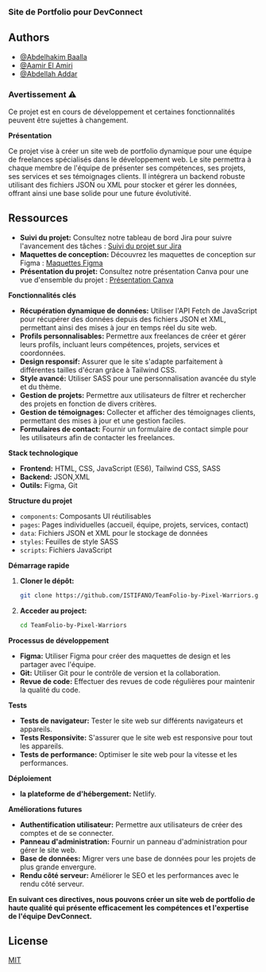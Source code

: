 
### **Site de Portfolio pour DevConnect**

## Authors

- [@Abdelhakim Baalla](https://github.com/Abdelha98kim)
- [@Aamir El Amiri](https://github.com/ISTIFANO)
- [@Abdellah Addar](https://github.com/abdell3)

### Avertissement ⚠️
Ce projet est en cours de développement et certaines fonctionnalités peuvent être sujettes à changement.

**Présentation**

Ce projet vise à créer un site web de portfolio dynamique pour une équipe de freelances spécialisés dans le développement web. Le site permettra à chaque membre de l'équipe de présenter ses compétences, ses projets, ses services et ses témoignages clients. Il intégrera un backend robuste utilisant des fichiers JSON ou XML pour stocker et gérer les données, offrant ainsi une base solide pour une future évolutivité.


## Ressources

* **Suivi du projet:** Consultez notre tableau de bord Jira pour suivre l'avancement des tâches : [Suivi du projet sur Jira](https://elamiriamir7.atlassian.net/jira/software/projects/TBPW/boards/4)
* **Maquettes de conception:** Découvrez les maquettes de conception sur Figma : [Maquettes Figma](https://www.figma.com/design/EdzYUR6wsw9q0ZSBe4fXMg/TeamFolio?node-id=0-1&node-type=canvas&t=gpZW44qgvGyaYz4v-0)
* **Présentation du projet:** Consultez notre présentation Canva pour une vue d'ensemble du projet : [Présentation Canva](https://www.canva.com/design/DAGUzH4ansM/5bqvx5Y4SNFmBTCm8Uovtw/edit)

**Fonctionnalités clés**

* **Récupération dynamique de données:** Utiliser l'API Fetch de JavaScript pour récupérer des données depuis des fichiers JSON et XML, permettant ainsi des mises à jour en temps réel du site web.
* **Profils personnalisables:** Permettre aux freelances de créer et gérer leurs profils, incluant leurs compétences, projets, services et coordonnées.
* **Design responsif:** Assurer que le site s'adapte parfaitement à différentes tailles d'écran grâce à Tailwind CSS.
* **Style avancé:** Utiliser SASS pour une personnalisation avancée du style et du thème.
* **Gestion de projets:** Permettre aux utilisateurs de filtrer et rechercher des projets en fonction de divers critères.
* **Gestion de témoignages:** Collecter et afficher des témoignages clients, permettant des mises à jour et une gestion faciles.
* **Formulaires de contact:** Fournir un formulaire de contact simple pour les utilisateurs afin de contacter les freelances.

**Stack technologique**

* **Frontend:** HTML, CSS, JavaScript (ES6), Tailwind CSS, SASS
* **Backend:** JSON,XML
* **Outils:** Figma, Git

**Structure du projet**

* `components`: Composants UI réutilisables
* `pages`: Pages individuelles (accueil, équipe, projets, services, contact)
* `data`: Fichiers JSON et XML pour le stockage de données
* `styles`: Feuilles de style SASS
* `scripts`: Fichiers JavaScript

**Démarrage rapide**

1. **Cloner le dépôt:**
   ```bash
   git clone https://github.com/ISTIFANO/TeamFolio-by-Pixel-Warriors.git
   ```
2. **Acceder au project:**
   ```bash
   cd TeamFolio-by-Pixel-Warriors
   ```
**Processus de développement**

* **Figma:** Utiliser Figma pour créer des maquettes de design et les partager avec l'équipe.
* **Git:** Utiliser Git pour le contrôle de version et la collaboration.
* **Revue de code:** Effectuer des revues de code régulières pour maintenir la qualité du code.

**Tests**

* **Tests de navigateur:** Tester le site web sur différents navigateurs et appareils.
* **Tests Responsivite:** S'assurer que le site web est responsive pour tout les appareils.
* **Tests de performance:** Optimiser le site web pour la vitesse et les performances.

**Déploiement**

* **la plateforme de d'hébergement:** Netlify.

**Améliorations futures**

* **Authentification utilisateur:** Permettre aux utilisateurs de créer des comptes et de se connecter.
* **Panneau d'administration:** Fournir un panneau d'administration pour gérer le site web.
* **Base de données:** Migrer vers une base de données pour les projets de plus grande envergure.
* **Rendu côté serveur:** Améliorer le SEO et les performances avec le rendu côté serveur.

**En suivant ces directives, nous pouvons créer un site web de portfolio de haute qualité qui présente efficacement les compétences et l'expertise de l'équipe DevConnect.**


## License

[MIT](https://choosealicense.com/licenses/mit/)


